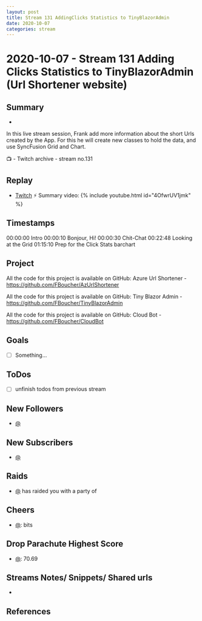 ```yaml
---
layout: post
title: Stream 131 AddingClicks Statistics to TinyBlazorAdmin
date: 2020-10-07
categories: stream
---
```



# 2020-10-07 - Stream 131 Adding Clicks Statistics to TinyBlazorAdmin (Url Shortener website)

## Summary
-

In this live stream session, Frank add more information about the short Urls created by the App. For this he will create new classes to hold the data, and use SyncFusion Grid and Chart.

📺 - Twitch archive - stream no.131

## Replay


- [Twitch](https://www.twitch.tv/fboucheros)
⚡ Summary video:
{% include youtube.html id="4OfwrUV1jmk" %}
<br/><!--more-->


## Timestamps


00:00:00 Intro
00:00:10 Bonjour, Hi!
00:00:30 Chit-Chat
00:22:48 Looking at the Grid
01:15:10 Prep for the Click Stats barchart



Project
-------

All the code for this project is available on GitHub: Azure Url Shortener - https://github.com/FBoucher/AzUrlShortener

All the code for this project is available on GitHub: Tiny Blazor Admin - https://github.com/FBoucher/TinyBlazorAdmin

All the code for this project is available on GitHub: Cloud Bot - https://github.com/FBoucher/CloudBot


Goals
-----

- [ ] Something...



ToDos
-----
- [ ] unfinish todos from previous stream


New Followers
-------------

- [@](https://www.twitch.tv/)


New Subscribers
---------------

- [@](https://www.twitch.tv/)


Raids
------

- [@](https://www.twitch.tv/) has raided you with a party of 



Cheers
------

- [@](https://www.twitch.tv/):  bits


Drop Parachute Highest Score
----------------------------

- [@](https://www.twitch.tv/):  70.69



Streams Notes/ Snippets/ Shared urls
-----------------------------------

- 


References
----------

